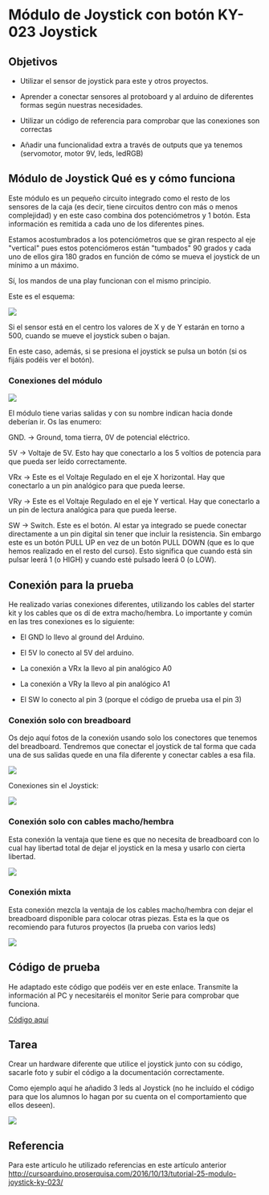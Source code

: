 # Módulo de Joystick con botón KY-023 Joystick

## Objetivos 

* Utilizar el sensor de joystick para este y otros proyectos. 

* Aprender a conectar sensores al protoboard y al arduino de diferentes formas según nuestras necesidades.

* Utilizar un código de referencia para comprobar que las conexiones son correctas 

* Añadir una funcionalidad extra a través de outputs que ya tenemos (servomotor, motor 9V, leds, ledRGB)

## Módulo de Joystick Qué es y cómo funciona

Este módulo es un pequeño circuito integrado como el resto de los sensores de la caja (es decir, tiene circuitos dentro con más o menos complejidad) y en este caso combina dos potenciómetros y 1 botón. Esta información es remitida a cada uno de los diferentes pines. 

Estamos acostumbrados a los potenciómetros que se giran respecto al eje "vertical" pues estos potenciómeros están "tumbados" 90 grados y cada uno de ellos gira 180 grados en función de cómo se mueva el joystick de un mínimo a un máximo. 

Sí, los mandos de una play funcionan con el mismo principio. 

Este es el esquema:

![](https://raw.githubusercontent.com/d-prieto/arduinoCourse/main/Images/Esquema%20JK-023.jpg)

Si el sensor está en el centro los valores de X y de Y estarán en torno a 500, cuando se mueve el joystick suben o bajan. 

En este caso, además, si se presiona el joystick se pulsa un botón (si os fijáis podéis ver el botón). 

### Conexiones del módulo

![](https://raw.githubusercontent.com/d-prieto/arduinoCourse/main/Images/Joystick03.JPG)

El módulo tiene varias salidas y con su nombre indican hacia donde deberían ir. Os las enumero:

GND. -> Ground, toma tierra, 0V de potencial eléctrico. 

5V -> Voltaje de 5V. Esto hay que conectarlo a los 5 voltios de potencia para que pueda ser leído correctamente. 

VRx -> Este es el Voltaje Regulado en el eje X horizontal. Hay que conectarlo a un pin analógico para que pueda leerse.  

VRy -> Este es el Voltaje Regulado en el eje Y vertical. Hay que conectarlo a un pin de lectura analógica para que pueda leerse. 

SW -> Switch. Este es el botón. Al estar ya integrado se puede conectar directamente a un pin digital sin tener que incluir la resistencia. Sin embargo este es un botón PULL UP en vez de un botón PULL DOWN (que es lo que hemos realizado en el resto del curso). Esto significa que cuando está sin pulsar leerá 1 (o HIGH) y cuando esté pulsado leerá 0 (o LOW). 

## Conexión para la prueba

He realizado varias conexiones diferentes, utilizando los cables del starter kit y los cables que os dí de extra macho/hembra. Lo importante y común en las tres conexiones es lo siguiente:

* El GND lo llevo al ground del Arduino.

* El 5V lo conecto al 5V del arduino. 

* La conexión a VRx la llevo al pin analógico A0

* La conexión a VRy la llevo al pin analógico A1

* El SW lo conecto al pin 3 (porque el código de prueba usa el pin 3)

### Conexión solo con breadboard 

Os dejo aquí fotos de la conexión usando solo los conectores que tenemos del breadboard. Tendremos que conectar el joystick de tal forma que cada una de sus salidas quede en una fila diferente y conectar cables a esa fila. 


![](https://raw.githubusercontent.com/d-prieto/arduinoCourse/main/Images/Joystick05.JPG)

Conexiones sin el Joystick: 

![](https://raw.githubusercontent.com/d-prieto/arduinoCourse/main/Images/Joystick04.JPG)

### Conexión solo con cables macho/hembra

Esta conexión la ventaja que tiene es que no necesita de breadboard con lo cual hay libertad total de dejar el joystick en la mesa y usarlo con cierta libertad. 

![](https://raw.githubusercontent.com/d-prieto/arduinoCourse/main/Images/Joystick02.JPG)

### Conexión mixta

Esta conexión mezcla la ventaja de los cables macho/hembra con dejar el breadboard disponible para colocar otras piezas. Esta es la que os recomiendo para futuros proyectos (la prueba con varios leds)

![](https://raw.githubusercontent.com/d-prieto/arduinoCourse/main/Images/Joystick01.JPG)

## Código de prueba 

He adaptado este código que podéis ver en este enlace. Transmite la información al PC y necesitaréis el monitor Serie para comprobar que funciona. 

[Código aquí](https://github.com/d-prieto/arduinoCourse/blob/main/joysticktest.ino)

## Tarea 

Crear un hardware diferente que utilice el joystick junto con su código, sacarle foto y subir el código a la documentación correctamente. 

Como ejemplo aquí he añadido 3 leds al Joystick (no he incluído el código para que los alumnos lo hagan por su cuenta on el comportamiento que ellos deseen). 

![](https://raw.githubusercontent.com/d-prieto/arduinoCourse/main/Images/Joystick%20con%203%20leds.JPG)


## Referencia 

Para este articulo he utilizado referencias en este artículo anterior http://cursoarduino.proserquisa.com/2016/10/13/tutorial-25-modulo-joystick-ky-023/
